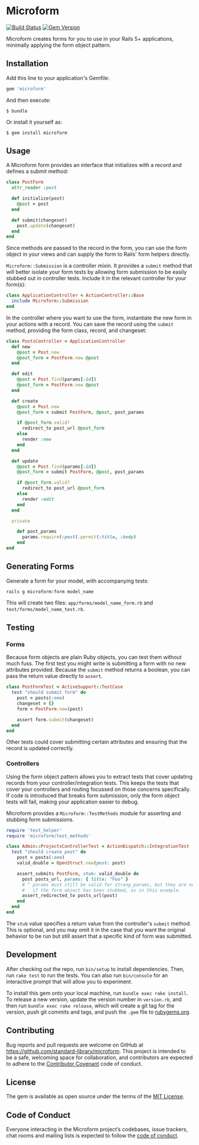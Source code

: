 # Microform

[![Build Status](https://travis-ci.org/standard-library/microform.svg?branch=master)](https://travis-ci.org/standard-library/microform)
[![Gem Version](https://badge.fury.io/rb/microform.svg)](https://badge.fury.io/rb/microform)

Microform creates forms for you to use in your Rails 5+ applications, minimally applying the form object pattern.

## Installation

Add this line to your application's Gemfile:

```ruby
gem 'microform'
```

And then execute:

    $ bundle

Or install it yourself as:

    $ gem install microform

## Usage

A Microform form provides an interface that initializes with a record and defines a submit method:

```ruby
class PostForm
  attr_reader :post

  def initialize(post)
    @post = post
  end

  def submit(changeset)
    post.update(changeset)
  end
end
```

Since methods are passed to the record in the form, you can use the form object in your views and can supply the form to Rails' form helpers directly.

`Microform::Submission` is a controller mixin. It provides a `submit` method that will better isolate your form tests by allowing form submission to be easily stubbed out in controller tests. Include it in the relevant controller for your form(s):

```ruby
class ApplicationController < ActionController::Base
  include Microform::Submission
end
```

In the controller where you want to use the form, instantiate the new form in your actions with a record. You can save the record using the `submit` method, providing the form class, record, and changeset:

```ruby
class PostsController < ApplicationController
  def new
    @post = Post.new
    @post_form = PostForm.new @post
  end

  def edit
    @post = Post.find(params[:id])
    @post_form = PostForm.new @post
  end

  def create
    @post = Post.new
    @post_form = submit PostForm, @post, post_params

    if @post_form.valid?
      redirect_to post_url @post_form
    else
      render :new
    end
  end

  def update
    @post = Post.find(params[:id])
    @post_form = submit PostForm, @post, post_params

    if @post_form.valid?
      redirect_to post_url @post_form
    else
      render :edit
    end
  end

  private

    def post_params
      params.require(:post).permit(:title, :body)
    end
end
```

## Generating Forms

Generate a form for your model, with accompanying tests:

```
rails g microform:form model_name
```

This will create two files: `app/forms/model_name_form.rb` and `test/forms/model_name_test.rb`.

## Testing

### Forms

Because form objects are plain Ruby objects, you can test them without much fuss. The first test you might write is submitting a form with no new attributes provided. Because the `submit` method returns a boolean, you can pass the return value directly to `assert`.

```ruby
class PostFormTest < ActiveSupport::TestCase
  test "should submit form" do
    post = posts(:one)
    changeset = {}
    form = PostForm.new(post)

    assert form.submit(changeset)
  end
end
```

Other tests could cover submitting certain attributes and ensuring that the record is updated correctly.

### Controllers

Using the form object pattern allows you to extract tests that cover updating records from your controller/integration tests. This keeps the tests that cover your controllers and routing focussed on those concerns specifically. If code is introduced that breaks form submission, only the form object tests will fail, making your application easier to debug.

Microform provides a `Microform::TestMethods` module for asserting and stubbing form submissions.

```ruby
require 'test_helper'
require 'microform/test_methods'

class Admin::ProjectsControllerTest < ActionDispatch::IntegrationTest
  test "should create post" do
    post = posts(:one)
    valid_double = OpenStruct.new(post: post)

    assert_submits PostForm, stub: valid_double do
      post posts_url, params: { title: "Foo" }
      # ^ params must still be valid for strong_params, but they are not used
      #   if the form object has been stubbed, as in this example.
      assert_redirected_to posts_url(post)
    end
  end
end
```

The `stub` value specifies a return value from the controller's `submit` method. This is optional, and you may omit it in the case that you want the original behavior to be run but still assert that a specific kind of form was submitted.

## Development

After checking out the repo, run `bin/setup` to install dependencies. Then, run `rake test` to run the tests. You can also run `bin/console` for an interactive prompt that will allow you to experiment.

To install this gem onto your local machine, run `bundle exec rake install`. To release a new version, update the version number in `version.rb`, and then run `bundle exec rake release`, which will create a git tag for the version, push git commits and tags, and push the `.gem` file to [rubygems.org](https://rubygems.org).

## Contributing

Bug reports and pull requests are welcome on GitHub at https://github.com/standard-library/microform. This project is intended to be a safe, welcoming space for collaboration, and contributors are expected to adhere to the [Contributor Covenant](http://contributor-covenant.org) code of conduct.

## License

The gem is available as open source under the terms of the [MIT License](http://opensource.org/licenses/MIT).

## Code of Conduct

Everyone interacting in the Microform project’s codebases, issue trackers, chat rooms and mailing lists is expected to follow the [code of conduct](https://github.com/[USERNAME]/microform/blob/master/CODE_OF_CONDUCT.md).
